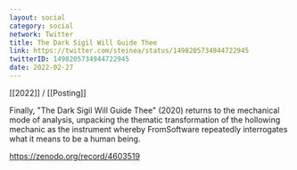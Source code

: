 ```yaml
---
layout: social
category: social
network: Twitter
title: The Dark Sigil Will Guide Thee
link: https://twitter.com/steinea/status/1498205734944722945
twitterID: 1498205734944722945
date: 2022-02-27
---
```


[[2022]] / [[Posting]]

Finally, "The Dark Sigil Will Guide Thee" (2020) returns to the mechanical mode of analysis, unpacking the thematic transformation of the hollowing mechanic as the instrument whereby FromSoftware repeatedly interrogates what it means to be a human being.

<https://zenodo.org/record/4603519>
